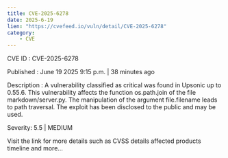 ```yaml
---
title: CVE-2025-6278
date: 2025-6-19
lien: "https://cvefeed.io/vuln/detail/CVE-2025-6278"
category:
    - CVE
---
```


CVE ID : CVE-2025-6278

Published :  June 19
2025
9:15 p.m. | 38 minutes ago

Description : A vulnerability classified as critical was found in Upsonic up to 0.55.6. This vulnerability affects the function os.path.join of the file markdown/server.py. The manipulation of the argument file.filename leads to path traversal. The exploit has been disclosed to the public and may be used.

Severity: 5.5 | MEDIUM

Visit the link for more details
such as CVSS details
affected products
timeline
and more...
